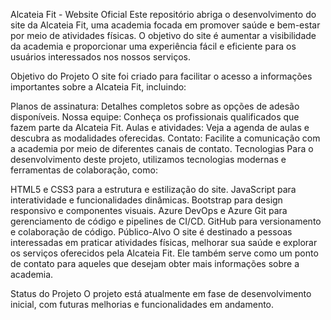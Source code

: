 Alcateia Fit - Website Oficial
Este repositório abriga o desenvolvimento do site da Alcateia Fit, uma academia focada em promover saúde e bem-estar por meio de atividades físicas. O objetivo do site é aumentar a visibilidade da academia e proporcionar uma experiência fácil e eficiente para os usuários interessados nos nossos serviços.

Objetivo do Projeto
O site foi criado para facilitar o acesso a informações importantes sobre a Alcateia Fit, incluindo:

Planos de assinatura: Detalhes completos sobre as opções de adesão disponíveis.
Nossa equipe: Conheça os profissionais qualificados que fazem parte da Alcateia Fit.
Aulas e atividades: Veja a agenda de aulas e descubra as modalidades oferecidas.
Contato: Facilite a comunicação com a academia por meio de diferentes canais de contato.
Tecnologias
Para o desenvolvimento deste projeto, utilizamos tecnologias modernas e ferramentas de colaboração, como:

HTML5 e CSS3 para a estrutura e estilização do site.
JavaScript para interatividade e funcionalidades dinâmicas.
Bootstrap para design responsivo e componentes visuais.
Azure DevOps e Azure Git para gerenciamento de código e pipelines de CI/CD.
GitHub para versionamento e colaboração de código.
Público-Alvo
O site é destinado a pessoas interessadas em praticar atividades físicas, melhorar sua saúde e explorar os serviços oferecidos pela Alcateia Fit. Ele também serve como um ponto de contato para aqueles que desejam obter mais informações sobre a academia.

Status do Projeto
O projeto está atualmente em fase de desenvolvimento inicial, com futuras melhorias e funcionalidades em andamento.


